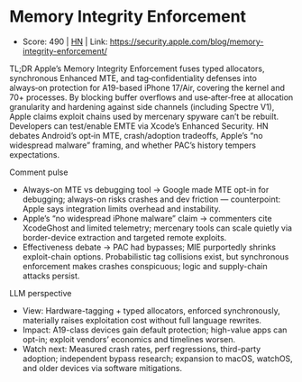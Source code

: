 # Memory Integrity Enforcement

- Score: 490 | [HN](https://news.ycombinator.com/item?id=45186265) | Link: https://security.apple.com/blog/memory-integrity-enforcement/

TL;DR
Apple’s Memory Integrity Enforcement fuses typed allocators, synchronous Enhanced MTE, and tag‑confidentiality defenses into always‑on protection for A19-based iPhone 17/Air, covering the kernel and 70+ processes. By blocking buffer overflows and use‑after‑free at allocation granularity and hardening against side channels (including Spectre V1), Apple claims exploit chains used by mercenary spyware can’t be rebuilt. Developers can test/enable EMTE via Xcode’s Enhanced Security. HN debates Android’s opt‑in MTE, crash/adoption tradeoffs, Apple’s “no widespread malware” framing, and whether PAC’s history tempers expectations.

Comment pulse
- Always-on MTE vs debugging tool → Google made MTE opt-in for debugging; always-on risks crashes and dev friction — counterpoint: Apple says integration limits overhead and instability.
- Apple’s “no widespread iPhone malware” claim → commenters cite XcodeGhost and limited telemetry; mercenary tools can scale quietly via border-device extraction and targeted remote exploits.
- Effectiveness debate → PAC had bypasses; MIE purportedly shrinks exploit-chain options. Probabilistic tag collisions exist, but synchronous enforcement makes crashes conspicuous; logic and supply-chain attacks persist.

LLM perspective
- View: Hardware-tagging + typed allocators, enforced synchronously, materially raises exploitation cost without full language rewrites.
- Impact: A19-class devices gain default protection; high-value apps can opt-in; exploit vendors’ economics and timelines worsen.
- Watch next: Measured crash rates, perf regressions, third-party adoption; independent bypass research; expansion to macOS, watchOS, and older devices via software mitigations.
